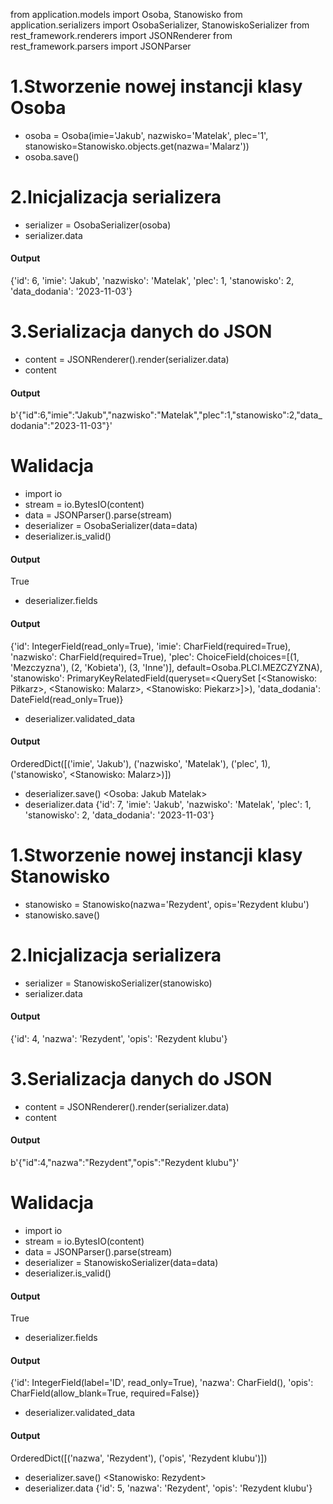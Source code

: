from application.models import Osoba, Stanowisko
from application.serializers import OsobaSerializer, StanowiskoSerializer
from rest_framework.renderers import JSONRenderer
from rest_framework.parsers import JSONParser

# 1.Stworzenie nowej instancji klasy Osoba
- osoba = Osoba(imie='Jakub', nazwisko='Matelak', plec='1', stanowisko=Stanowisko.objects.get(nazwa='Malarz'))
- osoba.save()
# 2.Inicjalizacja serializera
- serializer = OsobaSerializer(osoba)
- serializer.data
#### Output
{'id': 6, 'imie': 'Jakub', 'nazwisko': 'Matelak', 'plec': 1, 'stanowisko': 2, 'data_dodania': '2023-11-03'}

# 3.Serializacja danych do JSON
- content = JSONRenderer().render(serializer.data)
- content
#### Output
b'{"id":6,"imie":"Jakub","nazwisko":"Matelak","plec":1,"stanowisko":2,"data_dodania":"2023-11-03"}'

# Walidacja
- import io
- stream = io.BytesIO(content)
- data = JSONParser().parse(stream)
- deserializer = OsobaSerializer(data=data)
- deserializer.is_valid()
#### Output
True
- deserializer.fields
#### Output
{'id': IntegerField(read_only=True), 'imie': CharField(required=True), 'nazwisko': CharField(required=True), 'plec': ChoiceField(choices=[(1, 'Mezczyzna'), (2, 'Kobieta'), (3, 'Inne')], default=Osoba.PLCI.MEZCZYZNA), 'stanowisko': PrimaryKeyRelatedField(queryset=<QuerySet [<Stanowisko: Piłkarz>, <Stanowisko: Malarz>, <Stanowisko: Piekarz>]>), 'data_dodania': DateField(read_only=True)}
- deserializer.validated_data
#### Output
OrderedDict([('imie', 'Jakub'), ('nazwisko', 'Matelak'), ('plec', 1), ('stanowisko', <Stanowisko: Malarz>)])
- deserializer.save()
<Osoba: Jakub Matelak>
- deserializer.data
{'id': 7, 'imie': 'Jakub', 'nazwisko': 'Matelak', 'plec': 1, 'stanowisko': 2, 'data_dodania': '2023-11-03'}

# 1.Stworzenie nowej instancji klasy Stanowisko
- stanowisko = Stanowisko(nazwa='Rezydent', opis='Rezydent klubu')
- stanowisko.save()

# 2.Inicjalizacja serializera
- serializer = StanowiskoSerializer(stanowisko) 
- serializer.data
#### Output
{'id': 4, 'nazwa': 'Rezydent', 'opis': 'Rezydent klubu'}

# 3.Serializacja danych do JSON
- content = JSONRenderer().render(serializer.data)
- content
#### Output
b'{"id":4,"nazwa":"Rezydent","opis":"Rezydent klubu"}'

# Walidacja
- import io
- stream = io.BytesIO(content)
- data = JSONParser().parse(stream)
- deserializer = StanowiskoSerializer(data=data)
- deserializer.is_valid()
#### Output
True
- deserializer.fields
#### Output
{'id': IntegerField(label='ID', read_only=True), 'nazwa': CharField(), 'opis': CharField(allow_blank=True, required=False)}
- deserializer.validated_data
#### Output
OrderedDict([('nazwa', 'Rezydent'), ('opis', 'Rezydent klubu')])
- deserializer.save()
<Stanowisko: Rezydent>
- deserializer.data
{'id': 5, 'nazwa': 'Rezydent', 'opis': 'Rezydent klubu'}